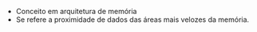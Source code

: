 - Conceito em arquitetura de memória
- Se refere a proximidade de dados das áreas mais velozes da memória.